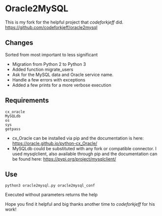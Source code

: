 # Oracle2MySQL
This is my fork for the helpful project that *codeforkjeff* did.
https://github.com/codeforkjeff/oracle2mysql

## Changes
Sorted from most important to less significant
- Migration from Python 2 to Python 3
- Added function migrate_users
- Ask for the MySQL data and Oracle service name.
- Handle a few errors with exceptions
- Added a few prints for a more verbose execution

## Requirements
```
cx_oracle
MySQLdb
os
sys
getpass
```
- cx_Oracle can be installed via pip and the documentation is here: https://oracle.github.io/python-cx_Oracle/
- MySQLdb could be substituted with any fork or compatible connector. I used mysqlclient, also available through pip and the documentation can be found here: https://pypi.org/project/mysqlclient/

## Use
```
python3 oracle2mysql.py oracle2mysql_conf
```
Executed without parameters returns the help

Hope you find it helpful and big thanks another time to *codeforkjeff* for his work!
